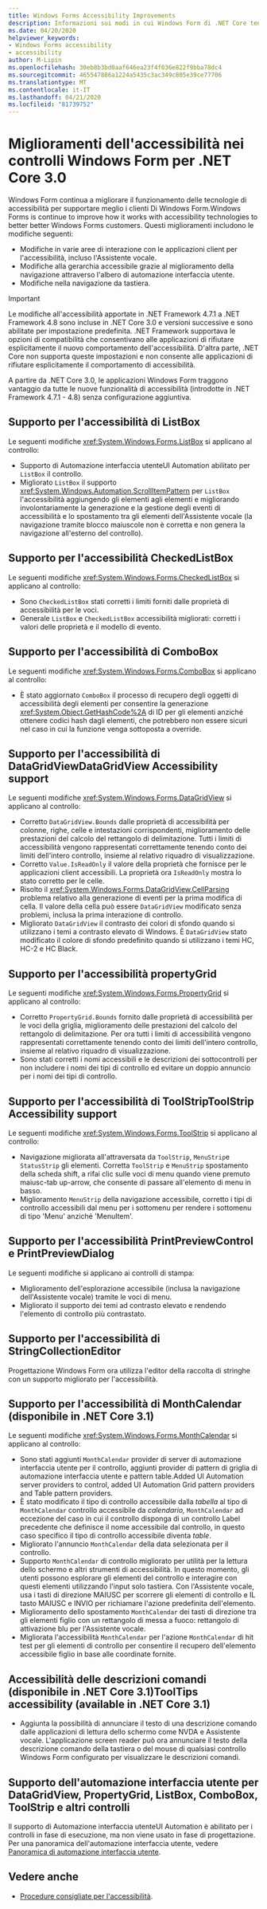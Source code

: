 ```yaml
---
title: Windows Forms Accessibility Improvements
description: Informazioni sui modi in cui Windows Form di .NET Core tenta di migliorare l'accessibilità rispetto a Windows Form di .NET Framework.
ms.date: 04/20/2020
helpviewer_keywords:
- Windows Forms accessibility
- accessibility
author: M-Lipin
ms.openlocfilehash: 30eb8b3bd0aaf646ea23f4f036e822f9bba78dc4
ms.sourcegitcommit: 465547886a1224a5435c3ac349c805e39ce77706
ms.translationtype: MT
ms.contentlocale: it-IT
ms.lasthandoff: 04/21/2020
ms.locfileid: "81739752"
---
```

# <a name="accessibility-improvements-in-windows-forms-controls-for-net-core-30"></a>Miglioramenti dell'accessibilità nei controlli Windows Form per .NET Core 3.0

Windows Form continua a migliorare il funzionamento delle tecnologie di accessibilità per supportare meglio i clienti Di Windows Form.Windows Forms is continue to improve how it works with accessibility technologies to better better Windows Forms customers. Questi miglioramenti includono le modifiche seguenti:

- Modifiche in varie aree di interazione con le applicazioni client per l'accessibilità, incluso l'Assistente vocale.
- Modifiche alla gerarchia accessibile grazie al miglioramento della navigazione attraverso l'albero di automazione interfaccia utente.
- Modifiche nella navigazione da tastiera.

> [!IMPORTANT]
> Le modifiche all'accessibilità apportate in .NET Framework 4.7.1 a .NET Framework 4.8 sono incluse in .NET Core 3.0 e versioni successive e sono abilitate per impostazione predefinita. .NET Framework supportava le opzioni di compatibilità che consentivano alle applicazioni di rifiutare esplicitamente il nuovo comportamento dell'accessibilità. D'altra parte, .NET Core non supporta queste impostazioni e non consente alle applicazioni di rifiutare esplicitamente il comportamento di accessibilità.
  
A partire da .NET Core 3.0, le applicazioni Windows Form traggono vantaggio da tutte le nuove funzionalità di accessibilità (introdotte in .NET Framework 4.7.1 - 4.8) senza configurazione aggiuntiva.

## <a name="listbox-accessibility-support"></a>Supporto per l'accessibilità di ListBox

Le seguenti modifiche <xref:System.Windows.Forms.ListBox> si applicano al controllo:

- Supporto di Automazione interfaccia utenteUI Automation abilitato per `ListBox` il controllo.
- Migliorato `ListBox` il supporto <xref:System.Windows.Automation.ScrollItemPattern> per `ListBox` l'accessibilità aggiungendo gli elementi agli elementi e migliorando involontariamente la generazione e la gestione degli eventi di accessibilità e lo spostamento tra gli elementi dell'Assistente vocale (la navigazione tramite blocco maiuscole non è corretta e non genera la navigazione all'esterno del controllo).

## <a name="checkedlistbox-accessibility-support"></a>Supporto per l'accessibilità CheckedListBox

Le seguenti modifiche <xref:System.Windows.Forms.CheckedListBox> si applicano al controllo:

- Sono `CheckedListBox` stati corretti i limiti forniti dalle proprietà di accessibilità per le voci.
- Generale `ListBox` e `CheckedListBox` accessibilità migliorati: corretti i valori delle proprietà e il modello di evento.

## <a name="combobox-accessibility-support"></a>Supporto per l'accessibilità di ComboBox

Le seguenti modifiche <xref:System.Windows.Forms.ComboBox> si applicano al controllo:

- È stato aggiornato `ComboBox` il processo di recupero degli oggetti di accessibilità degli elementi per consentire la generazione <xref:System.Object.GetHashCode%2A> di ID per gli elementi anziché ottenere codici hash dagli elementi, che potrebbero non essere sicuri nel caso in cui la funzione venga sottoposta a override.

## <a name="datagridview-accessibility-support"></a>Supporto per l'accessibilità di DataGridViewDataGridView Accessibility support

Le seguenti modifiche <xref:System.Windows.Forms.DataGridView> si applicano al controllo:

- Corretto `DataGridView.Bounds` dalle proprietà di accessibilità per colonne, righe, celle e intestazioni corrispondenti, miglioramento delle prestazioni del calcolo del rettangolo di delimitazione. Tutti i limiti di accessibilità vengono rappresentati correttamente tenendo conto dei limiti dell'intero controllo, insieme al relativo riquadro di visualizzazione.
- Corretto `Value.IsReadOnly` il valore della proprietà che fornisce per le applicazioni client accessibili. La proprietà ora `IsReadOnly` mostra lo stato corretto per le celle.
- Risolto il <xref:System.Windows.Forms.DataGridView.CellParsing> problema relativo alla generazione di eventi per la prima modifica di cella. Il valore della cella può essere `DataGridView` modificato senza problemi, inclusa la prima interazione di controllo.
- Migliorato `DataGridView` il contrasto dei colori di sfondo quando si utilizzano i temi a contrasto elevato di Windows. È `DataGridView` stato modificato il colore di sfondo predefinito quando si utilizzano i temi HC, HC-2 e HC Black.

## <a name="propertygrid-accessibility-support"></a>Supporto per l'accessibilità propertyGrid

Le seguenti modifiche <xref:System.Windows.Forms.PropertyGrid> si applicano al controllo:

- Corretto `PropertyGrid.Bounds` fornito dalle proprietà di accessibilità per le voci della griglia, miglioramento delle prestazioni del calcolo del rettangolo di delimitazione. Per ora tutti i limiti di accessibilità vengono rappresentati correttamente tenendo conto dei limiti dell'intero controllo, insieme al relativo riquadro di visualizzazione.
- Sono stati corretti i nomi accessibili e le descrizioni dei sottocontrolli per non includere i nomi dei tipi di controllo ed evitare un doppio annuncio per i nomi dei tipi di controllo.

## <a name="toolstrip-accessibility-support"></a>Supporto per l'accessibilità di ToolStripToolStrip Accessibility support

Le seguenti modifiche <xref:System.Windows.Forms.ToolStrip> si applicano al controllo:

- Navigazione migliorata all'attraversata da `ToolStrip`, `MenuStrip`e `StatusStrip` gli elementi. Corretta `ToolStrip` e `MenuStrip` spostamento della scheda shift, a rifai clic sulle voci di menu quando viene premuto maiusc-tab up-arrow, che consente di passare all'elemento di menu in basso.
- Miglioramento `MenuStrip` della navigazione accessibile, corretto i tipi di controllo accessibili dal menu per i sottomenu per rendere i sottomenu di tipo 'Menu' anziché 'MenuItem'.

## <a name="printpreviewcontrol-and-printpreviewdialog-accessibility-support"></a>Supporto per l'accessibilità PrintPreviewControl e PrintPreviewDialog

Le seguenti modifiche si applicano ai controlli di stampa:

- Miglioramento dell'esplorazione accessibile (inclusa la navigazione dell'Assistente vocale) tramite le voci di menu.
- Migliorato il supporto dei temi ad contrasto elevato e rendendo l'elemento di controllo più contrastato.

## <a name="stringcollectioneditor-accessibility-support"></a>Supporto per l'accessibilità di StringCollectionEditor

Progettazione Windows Form ora utilizza l'editor della raccolta di stringhe con un supporto migliorato per l'accessibilità.

## <a name="monthcalendar-accessibility-support-available-in-net-core-31"></a>Supporto per l'accessibilità di MonthCalendar (disponibile in .NET Core 3.1)

Le seguenti modifiche <xref:System.Windows.Forms.MonthCalendar> si applicano al controllo:

- Sono stati aggiunti `MonthCalendar` provider di server di automazione interfaccia utente per il controllo, aggiunti provider di pattern di griglia di automazione interfaccia utente e pattern table.Added UI Automation server providers to control, added UI Automation Grid pattern providers and Table pattern providers.
- È stato modificato il tipo di controllo accessibile dalla _tabella_ al tipo di `MonthCalendar` controllo accessibile da _calendario,_ `MonthCalendar` ad eccezione del caso in cui il controllo disponga di un controllo Label precedente che definisce il nome accessibile dal controllo, in questo caso specifico il tipo di controllo accessibile diventa _table_.
- Migliorato l'annuncio `MonthCalendar` della data selezionata per il controllo.
- Supporto `MonthCalendar` di controllo migliorato per utilità per la lettura dello schermo e altri strumenti di accessibilità. In questo momento, gli utenti possono esplorare gli elementi del controllo e interagire con questi elementi utilizzando l'input solo tastiera. Con l'Assistente vocale, usa i tasti di direzione MAIUSC per scorrere gli elementi di controllo e IL tasto MAIUSC e INVIO per richiamare l'azione predefinita dell'elemento.
- Miglioramento dello spostamento `MonthCalendar` dei tasti di direzione tra gli elementi figlio con un rettangolo di messa a fuoco: rettangolo di attivazione blu per l'Assistente vocale.
- Migliorata l'accessibilità `MonthCalendar` per l'azione `MonthCalendar` di hit test per gli elementi di controllo per consentire il recupero dell'elemento accessibile figlio in base alle coordinate fornite.

## <a name="tooltips-accessibility-available-in-net-core-31"></a>Accessibilità delle descrizioni comandi (disponibile in .NET Core 3.1)ToolTips accessibility (available in .NET Core 3.1)

- Aggiunta la possibilità di annunciare il testo di una descrizione comando dalle applicazioni di lettura dello schermo come NVDA e Assistente vocale. L'applicazione screen reader può ora annunciare il testo della descrizione comando della tastiera o del mouse di qualsiasi controllo Windows Form configurato per visualizzare le descrizioni comandi.

## <a name="ui-automation-support-for-datagridview-propertygrid-listbox-combobox-toolstrip-and-other-controls"></a>Supporto dell'automazione interfaccia utente per DataGridView, PropertyGrid, ListBox, ComboBox, ToolStrip e altri controlli

Il supporto di Automazione interfaccia utenteUI Automation è abilitato per i controlli in fase di esecuzione, ma non viene usato in fase di progettazione. Per una panoramica dell'automazione interfaccia utente, vedere [Panoramica di automazione interfaccia utente](https://docs.microsoft.com/dotnet/framework/ui-automation/ui-automation-overview).

## <a name="see-also"></a>Vedere anche

- [Procedure consigliate per l'accessibilità](../ui-automation/accessibility-best-practices.md).
